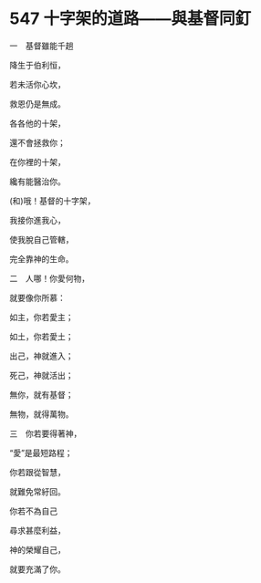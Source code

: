 # 547 十字架的道路——與基督同釘

一　基督雖能千趟

降生于伯利恒，

若未活你心坎，

救恩仍是無成。

各各他的十架，

還不會拯救你；

在你裡的十架，

纔有能醫治你。

(和)哦！基督的十字架，

我接你進我心，

使我脫自己管轄，

完全靠神的生命。

二　人哪！你愛何物，

就要像你所慕：

如主，你若愛主；

如土，你若愛土；

出己，神就進入；

死己，神就活出；

無你，就有基督；

無物，就得萬物。

三　你若要得著神，

“愛”是最短路程；

你若跟從智慧，

就難免常紆回。

你若不為自己

尋求甚麼利益，

神的榮耀自己，

就要充滿了你。

